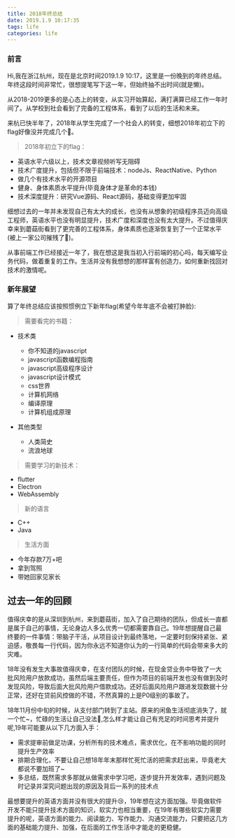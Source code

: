 ```yaml
---
title: 2018年终总结
date: 2019.1.9 10:17:35
tags: life
categories: life
---
```



### 前言
Hi,我在浙江杭州，现在是北京时间2019.1.9 10:17，这里是一份晚到的年终总结。年终这段时间非常忙，很想提笔写下这一年，但始终抽不出时间(就是懒)。

从2018-2019更多的是心态上的转变，从实习开始算起，满打满算已经工作一年时间了。从学校到社会看到了完备的工程体系，看到了以后的生活和未来。


<div><!-- more--></div>

来杭已快半年了，2018年从学生完成了一个社会人的转变，细想2018年初立下的flag好像没并完成几个🤣。

> 2018年初立下的flag：

* 英语水平六级以上，技术文章视频听写无阻碍
* 技术广度提升，包括但不限于前端技术：nodeJs、ReactNative、Python
* 做几个有技术水平的开源项目
* 健身、身体素质水平提升(毕竟身体才是革命的本钱)
* 技术深度提升：研究Vue源码、React源码，基础变得更加牢固


细想过去的一年并未发现自己有太大的成长，也没有从想象的初级程序员迈向高级工程师，英语水平也没有明显提升，技术广度和深度也没有太大提升。不过值得庆幸来到蘑菇街看到了更完善的工程体系，身体素质也逐渐恢复到了一个正常水平(被上一家公司摧残了🤣)。

从事前端工作已经接近一年了，我在想这是我当初入行前端的初心吗，每天编写业务代码，做着重复的工作。生活并没有我想想的那样富有创造力，如何重新找回对技术的激情呢。

### 新年展望

算了年终总结应该按照惯例立下新年flag(希望今年年底不会被打肿脸):

> 需要看完的书籍：

* 技术类
    * 你不知道的javascript
    * javascript函数编程指南
    * javascript高级程序设计
    * javascript设计模式
    * css世界
    * 计算机网络
    * 编译原理
    * 计算机组成原理

* 其他类型
    * 人类简史
    * 流浪地球

> 需要学习的新技术：

* flutter
* Electron
* WebAssembly


> 新的语言

* C++
* Java


> 生活方面

* 今年存款7万+吧
* 拿到驾照
* 带她回家见家长

## 过去一年的回顾

值得庆幸的是从深圳到杭州，来到蘑菇街，加入了自己期待的团队，但成长一直都是属于自己的事情，无论身边人多么优秀一切都需要靠自己。19年想提醒自己最终要的一件事情：带脑子干活，从项目设计到最终落地，一定要时刻保持紧张、紧迫感，敬畏每一行代码，因为你永远不知道你认为的一行简单的代码会带来多大的灾难。

18年没有发生大事故值得庆幸，在支付团队的时候，在现金贷业务中导致了一大批风险用户放款成功，虽然后端主要责任，但作为项目的前端开发也没有做到及时发现风险，导致后面大批风险用户借款成功。还好后面风险用户跟进发现数据十分正常，还好在贷前风控做的不错，不然真算的上是P0级别的事故了。

18年11月份中旬的时候，从支付部门转到了主站。原来的闲鱼生活彻底消失了，就一个忙~，忙碌的生活让自己没法🤔,怎么样才能让自己有充足的时间思考并提升呢,19年可能要从以下几方面入手：

* 需求提审前做足功课，分析所有的技术难点，需求优化，在不影响功能的同时提升生产效率
* 排期合理化，不要让自己想18年年末那样忙死忙活的把需求赶出来，毕竟老大都说不要加班了~
* 多总结，既然需求多那就从做需求中学习吧，逐步提升开发效率，遇到问题及时记录并深究问题出现的原因及背后一系列的技术点

最想要提升的英语方面并没有很大的提升😢，19年想在这方面加强。毕竟做软件开发不能只提升技术方面的知识，软实力也相当重要，在19年有哪些软实力需要提升的呢，英语方面的能力、阅读能力、写作能力、沟通交流能力，只要把这几方面的基础能力提升、加强，在后面的工作生活中才能走的更稳健。

